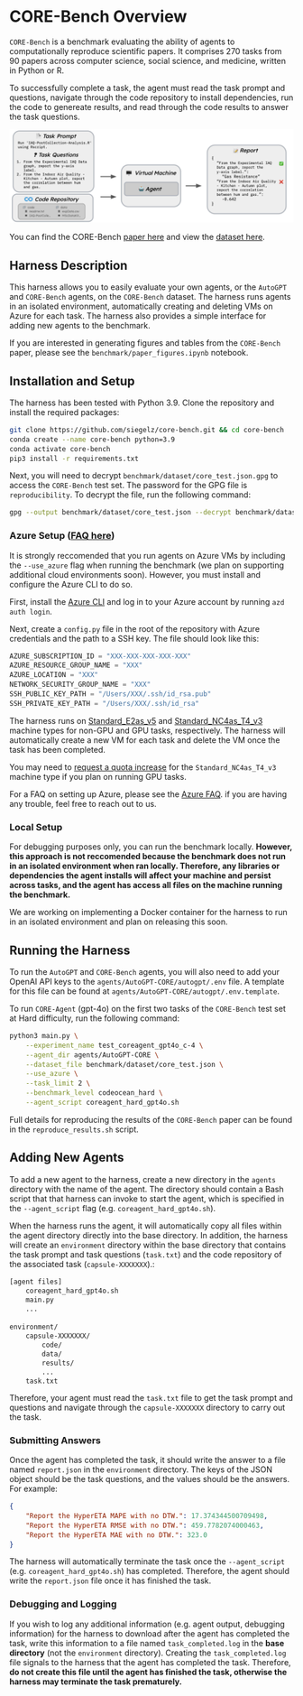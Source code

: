# CORE-Bench Overview
`CORE-Bench` is a benchmark evaluating the ability of agents to computationally reproduce scientific papers. It comprises 270 tasks from 90 papers across computer science, social science, and medicine, written in Python or R.

To successfully complete a task, the agent must read the task prompt and questions, navigate through the code repository to install dependencies, run the code to genereate results, and read through the code results to answer the task questions.

![Local Image](./images/benchmark_overview.png)

You can find the CORE-Bench [paper here]() and view the [dataset here](https://huggingface.co/datasets/siegelz/core-bench).

## Harness Description
This harness allows you to easily evaluate your own agents, or the `AutoGPT` and `CORE-Bench` agents, on the `CORE-Bench` dataset. The harness runs agents in an isolated environment, automatically creating and deleting VMs on Azure for each task. The harness also provides a simple interface for adding new agents to the benchmark.

If you are interested in generating figures and tables from the `CORE-Bench` paper, please see the `benchmark/paper_figures.ipynb` notebook.

## Installation and Setup
The harness has been tested with Python 3.9. Clone the repository and install the required packages:
```bash
git clone https://github.com/siegelz/core-bench.git && cd core-bench
conda create --name core-bench python=3.9
conda activate core-bench
pip3 install -r requirements.txt
```

Next, you will need to decrypt `benchmark/dataset/core_test.json.gpg` to access the `CORE-Bench` test set. The password for the GPG file is `reproducibility`. To decrypt the file, run the following command:
```bash
gpg --output benchmark/dataset/core_test.json --decrypt benchmark/dataset/core_test.json.gpg
```

### Azure Setup ([FAQ here](azure_faq.md))
It is strongly reccomended that you run agents on Azure VMs by including the `--use_azure` flag when running the benchmark (we plan on supporting additional cloud environments soon). However, you must install and configure the Azure CLI to do so.

First, install the [Azure CLI](https://learn.microsoft.com/en-us/azure/developer/azure-developer-cli/install-azd) and log in to your Azure account by running `azd auth login`.

Next, create a `config.py` file in the root of the repository with Azure credentials and the path to a SSH key. The file should look like this:
```python
AZURE_SUBSCRIPTION_ID = "XXX-XXX-XXX-XXX-XXX"
AZURE_RESOURCE_GROUP_NAME = "XXX"
AZURE_LOCATION = "XXX"
NETWORK_SECURITY_GROUP_NAME = "XXX"
SSH_PUBLIC_KEY_PATH = "/Users/XXX/.ssh/id_rsa.pub"
SSH_PRIVATE_KEY_PATH = "/Users/XXX/.ssh/id_rsa"
```

The harness runs on [Standard_E2as_v5](https://cloudprice.net/vm/Standard_E2as_v5) and [Standard_NC4as_T4_v3](https://cloudprice.net/vm/Standard_NC4as_T4_v3) machine types for non-GPU and GPU tasks, respectively. The harness will automatically create a new VM for each task and delete the VM once the task has been completed.

You may need to [request a quota increase](https://portal.azure.com/#view/Microsoft_Azure_Capacity/QuotaMenuBlade/~/myQuotas) for the `Standard_NC4as_T4_v3` machine type if you plan on running GPU tasks.

For a FAQ on setting up Azure, please see the [Azure FAQ](azure_faq.md). if you are having any trouble, feel free to reach out to us.

### Local Setup
For debugging purposes only, you can run the benchmark locally. **However, this approach is not reccomended because the benchmark does not run in an isolated environment when ran locally. Therefore, any libraries or dependencies the agent installs will affect your machine and persist across tasks, and the agent has access all files on the machine running the benchmark.**

We are working on implementing a Docker container for the harness to run in an isolated environment and plan on releasing this soon.

## Running the Harness
To run the `AutoGPT` and `CORE-Bench` agents, you will also need to add your OpenAI API keys to the `agents/AutoGPT-CORE/autogpt/.env` file. A template for this file can be found at `agents/AutoGPT-CORE/autogpt/.env.template`.

To run `CORE-Agent` (gpt-4o) on the first two tasks of the `CORE-Bench` test set at Hard difficulty, run the following command:
```bash
python3 main.py \
    --experiment_name test_coreagent_gpt4o_c-4 \
    --agent_dir agents/AutoGPT-CORE \
    --dataset_file benchmark/dataset/core_test.json \
    --use_azure \
    --task_limit 2 \
    --benchmark_level codeocean_hard \
    --agent_script coreagent_hard_gpt4o.sh
```

Full details for reproducing the results of the `CORE-Bench` paper can be found in the `reproduce_results.sh` script.

## Adding New Agents
To add a new agent to the harness, create a new directory in the `agents` directory with the name of the agent. The directory should contain a Bash script that that harness can invoke to start the agent, which is specified in the ``--agent_script`` flag (e.g. `coreagent_hard_gpt4o.sh`).

When the harness runs the agent, it will automatically copy all files within the agent directory directly into the base directory. In addition, the harness will create an `environment` directory within the base directory that contains the task prompt and task questions (`task.txt`) and the code repository of the associated task (`capsule-XXXXXXX`).:
```
[agent files]
    coreagent_hard_gpt4o.sh
    main.py
    ...

environment/
    capsule-XXXXXXX/
        code/
        data/
        results/
        ...
    task.txt
```

Therefore, your agent must read the `task.txt` file to get the task prompt and questions and navigate through the `capsule-XXXXXXX` directory to carry out the task.

### Submitting Answers
Once the agent has completed the task, it should write the answer to a file named `report.json` in the `environment` directory. The keys of the JSON object should be the task questions, and the values should be the answers. For example:
```json
{
    "Report the HyperETA MAPE with no DTW.": 17.374344500709498,
    "Report the HyperETA RMSE with no DTW.": 459.7782074000463,
    "Report the HyperETA MAE with no DTW.": 323.0
}
```

The harness will automatically terminate the task once the `--agent_script` (e.g. `coreagent_hard_gpt4o.sh`) has completed. Therefore, the agent should write the `report.json` file once it has finished the task.

### Debugging and Logging
If you wish to log any additional information (e.g. agent output, debugging information) for the harness to download after the agent has completed the task, write this information to a file named `task_completed.log` in the **base directory** (not the `environment` directory). Creating the `task_completed.log` file signals to the harness that the agent has completed the task. Therefore, **do not create this file until the agent has finished the task, otherwise the harness may terminate the task prematurely.**